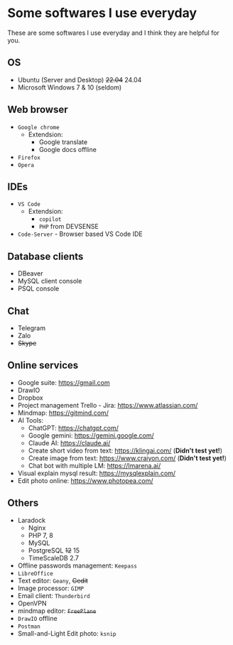 # Some softwares I use everyday


These are some softwares I use everyday and I think they are helpful for you.
<!--more-->

## OS
- Ubuntu (Server and Desktop) ~~22.04~~ 24.04
- Microsoft Windows 7 & 10 (seldom)

## Web browser
- `Google chrome`
    - Extendsion:
        - Google translate
        - Google docs offline
- `Firefox`
- `Opera`

## IDEs
- `VS Code`
    - Extendsion:
        - `copilot`
        - `PHP` from DEVSENSE
- `Code-Server` - Browser based VS Code IDE

## Database clients
- DBeaver
- MySQL client console
- PSQL console

## Chat
- Telegram
- Zalo
- ~~Skype~~

## Online services
- Google suite: https://gmail.com
- DrawIO
- Dropbox
- Project management Trello - Jira: https://www.atlassian.com/
- Mindmap: https://gitmind.com/
- AI Tools:
    - ChatGPT: https://chatgpt.com/
    - Google gemini: https://gemini.google.com/
    - Claude AI: https://claude.ai/
    - Create short video from text: https://klingai.com/ (**Didn't test yet!**)
    - Create image from text: https://www.craiyon.com/ (**Didn't test yet!**)
    - Chat bot with multiple LM: https://lmarena.ai/
- Visual explain mysql result: https://mysqlexplain.com/
- Edit photo online: https://www.photopea.com/

## Others
- Laradock
    - Nginx
    - PHP 7, 8
    - MySQL
    - PostgreSQL ~~12~~ 15
    - TimeScaleDB 2.7
- Offline passwords management: `Keepass`
- `LibreOffice`
- Text editor: `Geany`, ~~Gedit~~
- Image processor: `GIMP`
- Email client: `Thunderbird` 
- OpenVPN
- mindmap editor: ~~`FreePlane`~~
- `DrawIO` offline
- `Postman`
- Small-and-Light Edit photo: `ksnip`
